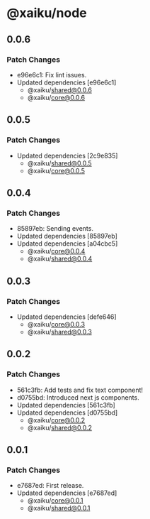 # @xaiku/node

## 0.0.6

### Patch Changes

- e96e6c1: Fix lint issues.
- Updated dependencies [e96e6c1]
  - @xaiku/shared@0.0.6
  - @xaiku/core@0.0.6

## 0.0.5

### Patch Changes

- Updated dependencies [2c9e835]
  - @xaiku/shared@0.0.5
  - @xaiku/core@0.0.5

## 0.0.4

### Patch Changes

- 85897eb: Sending events.
- Updated dependencies [85897eb]
- Updated dependencies [a04cbc5]
  - @xaiku/core@0.0.4
  - @xaiku/shared@0.0.4

## 0.0.3

### Patch Changes

- Updated dependencies [defe646]
  - @xaiku/core@0.0.3
  - @xaiku/shared@0.0.3

## 0.0.2

### Patch Changes

- 561c3fb: Add tests and fix text component!
- d0755bd: Introduced next js components.
- Updated dependencies [561c3fb]
- Updated dependencies [d0755bd]
  - @xaiku/core@0.0.2
  - @xaiku/shared@0.0.2

## 0.0.1

### Patch Changes

- e7687ed: First release.
- Updated dependencies [e7687ed]
  - @xaiku/core@0.0.1
  - @xaiku/shared@0.0.1
